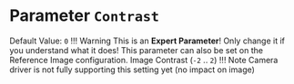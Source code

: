 # Parameter `Contrast`
Default Value: `0`
!!! Warning
    This is an **Expert Parameter**! Only change it if you understand what it does!
    This parameter can also be set on the Reference Image configuration.
Image Contrast (`-2` .. `2`)
!!! Note
    Camera driver is not fully supporting this setting yet (no impact on image) 
